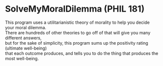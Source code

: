 # SolveMyMoralDilemma (PHIL 181)

This program uses a utilitarianistic theory of morality to help you decide your moral dilemma.<br>
There are hundreds of other theories to go off of that will give you many different answers, <br>
but for the sake of simplicity, this program sums up the positivity rating (ultimate well-being) <br>
that each outcome produces, and tells you to do the thing that produces the most well-being.
